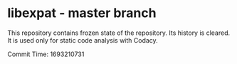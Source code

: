 # libexpat - master branch

This repository contains frozen state of the repository.
Its history is cleared. It is used only for static code
analysis with Codacy.

Commit Time: 1693210731